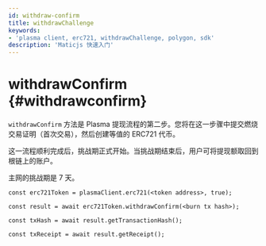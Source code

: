 ```yaml
---
id: withdraw-confirm
title: withdrawChallenge
keywords:
- 'plasma client, erc721, withdrawChallenge, polygon, sdk'
description: 'Maticjs 快速入门'
---
```


# withdrawConfirm {#withdrawconfirm}

`withdrawConfirm` 方法是 Plasma 提现流程的第二步。您将在这一步骤中提交燃烧交易证明（首次交易），然后创建等值的 ERC721 代币。

这一流程顺利完成后，挑战期正式开始。当挑战期结束后，用户可将提现额取回到根链上的账户。

主网的挑战期是 7 天。

```
const erc721Token = plasmaClient.erc721(<token address>, true);

const result = await erc721Token.withdrawConfirm(<burn tx hash>);

const txHash = await result.getTransactionHash();

const txReceipt = await result.getReceipt();

```
